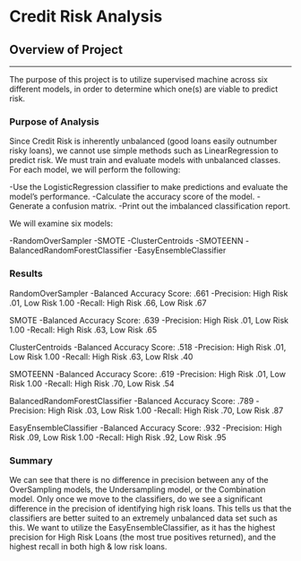 # Credit Risk Analysis 

## Overview of Project
---
The purpose of this project is to utilize supervised machine across six different models, in order to determine which one(s) are viable to predict risk.  


### Purpose of Analysis
Since Credit Risk is inherently unbalanced (good loans easily outnumber risky loans), we cannot use simple methods such as LinearRegression to predict risk.  We must train and evaluate models with unbalanced classes.  For each model, we will perform the following:

-Use the LogisticRegression classifier to make predictions and evaluate the model’s performance.
-Calculate the accuracy score of the model.
-Generate a confusion matrix.
-Print out the imbalanced classification report.

We will examine six models:

-RandomOverSampler
-SMOTE
-ClusterCentroids
-SMOTEENN
-BalancedRandomForestClassifier
-EasyEnsembleClassifier


### Results 

RandomOverSampler
-Balanced Accuracy Score: .661
-Precision: High Risk .01, Low Risk 1.00
-Recall: High Risk .66, Low Risk .67

SMOTE
-Balanced Accuracy Score: .639
-Precision: High Risk .01, Low Risk 1.00
-Recall: High Risk .63, Low Risk .65

ClusterCentroids
-Balanced Accuracy Score: .518
-Precision: High Risk .01, Low Risk 1.00
-Recall: High Risk .63, Low RIsk .40

SMOTEENN
-Balanced Accuracy Score: .619
-Precision: High Risk .01, Low Risk 1.00
-Recall: High Risk .70, Low Risk .54

BalancedRandomForestClassifier
-Balanced Accuracy Score: .789
-Precision: High Risk .03, Low Risk 1.00
-Recall: High Risk .70, Low Risk .87

EasyEnsembleClassifier
-Balanced Accuracy Score: .932
-Precision: High Risk .09, Low Risk 1.00
-Recall: High Risk .92, Low Risk .95


### Summary

We can see that there is no difference in precision between any of the OverSampling models, the Undersampling model, or the Combination model.  Only once we move to the classifiers, do we see a significant difference in the precision of identifying high risk loans.  This tells us that the classifiers are better suited to an extremely unbalanced data set such as this.  We want to utilize the EasyEnsembleClassifier, as it has the highest precision for High Risk Loans (the most true positives returned), and the highest recall in both high & low risk loans.  

